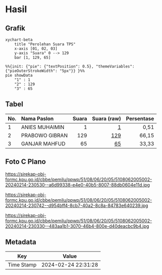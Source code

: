 # Hasil

## Grafik

```mermaid
xychart-beta
    title "Perolehan Suara TPS"
    x-axis [01, 02, 03]
    y-axis "Suara" 0 --> 129
    bar [1, 129, 65]
```

```mermaid
%%{init: {"pie": {"textPosition": 0.5}, "themeVariables": {"pieOuterStrokeWidth": "5px"}} }%%
pie showData
    "1" : 1
    "2" : 129
    "3" : 65
```

## Tabel

| No. | Nama Paslon    | Suara | Suara (raw) | Persentase |
|:--- |:-------------- | -----:| -----------:| ----------:|
| 1   | ANIES MUHAIMIN | 1     | [1][p-1]    | 0,51       |
| 2   | PRABOWO GIBRAN | 129   | [129][p-2]  | 66,15      |
| 3   | GANJAR MAHFUD  | 65    | [65][p-3]   | 33,33      |


[p-1]: https://github.com/gigit-pemilu/pemilu-2024-51-bali/blob/main/pilpres/hitung-suara/sub/51-bali/sub/08-buleleng/sub/06-buleleng/sub/2005-baktiseraga/sub/002-tps/sub/paslon-1.txt
[p-2]: https://github.com/gigit-pemilu/pemilu-2024-51-bali/blob/main/pilpres/hitung-suara/sub/51-bali/sub/08-buleleng/sub/06-buleleng/sub/2005-baktiseraga/sub/002-tps/sub/paslon-2.txt
[p-3]: https://github.com/gigit-pemilu/pemilu-2024-51-bali/blob/main/pilpres/hitung-suara/sub/51-bali/sub/08-buleleng/sub/06-buleleng/sub/2005-baktiseraga/sub/002-tps/sub/paslon-3.txt

## Foto C Plano

https://sirekap-obj-formc.kpu.go.id/cbbe/pemilu/ppwp/51/08/06/20/05/5108062005002-20240214-230530--a6d99338-e4e0-40b5-8007-88db0604e11d.jpg

https://sirekap-obj-formc.kpu.go.id/cbbe/pemilu/ppwp/51/08/06/20/05/5108062005002-20240214-230742--d954bff4-8cb7-40a2-8c8a-84783e640239.jpg

https://sirekap-obj-formc.kpu.go.id/cbbe/pemilu/ppwp/51/08/06/20/05/5108062005002-20240214-230330--483aa1b1-3070-46b4-800e-d40deacbc9b4.jpg


## Metadata

| Key        | Value               |
| ---------- | ------------------- |
| Time Stamp | 2024-02-24 22:31:28 |



